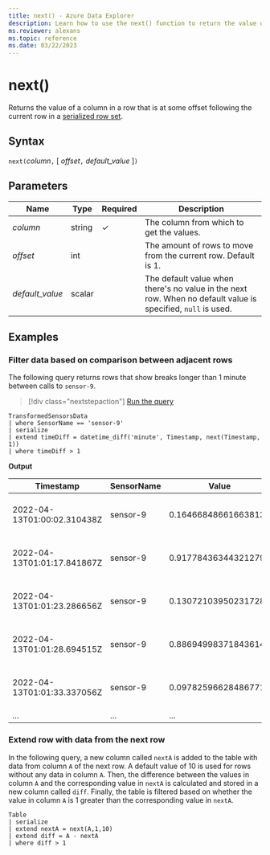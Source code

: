 ```yaml
---
title: next() - Azure Data Explorer
description: Learn how to use the next() function to return the value of the next column at an offset. 
ms.reviewer: alexans
ms.topic: reference
ms.date: 03/22/2023
---
```

# next()

Returns the value of a column in a row that is at some offset following the
current row in a [serialized row set](./windowsfunctions.md#serialized-row-set).

## Syntax

`next(`*column*`,` [ *offset*`,` *default_value* ]`)`

## Parameters

| Name | Type | Required | Description |
|--|--|--|--|
| *column*| string |  &check; | The column from which to get the values.|
| *offset*| int | | The amount of rows to move from the current row. Default is 1. |
| *default_value*| scalar | | The default value when there's no value in the next row. When no default value is specified, `null` is used.|

## Examples

### Filter data based on comparison between adjacent rows

The following query returns rows that show breaks longer than 1 minute between calls to `sensor-9`.

> [!div class="nextstepaction"]
> <a href="https://dataexplorer.azure.com/clusters/help/databases/SampleIoTData?query=H4sIAAAAAAAAA03NsQoCMRAE0F7wH7bLHZzFlRaxutrG62UhEwyYPcmuKOLHmyio5Rt2ZufConEpGeEA0aXoxMbr1ZNuJxTQJ9xzBnlPTt/cbF27UJTE5/RAA+4GCWQpY0oxkqfAhsZjqO5cTnI1uIHmmqlxvgwktdX9eez73+vv1I7GF5kk/q2nAAAA" target="_blank">Run the query</a>

```kusto
TransformedSensorsData
| where SensorName == 'sensor-9'
| serialize
| extend timeDiff = datetime_diff('minute', Timestamp, next(Timestamp, 1))
| where timeDiff > 1
```

**Output**

|Timestamp|SensorName|Value|PublisherId|MachineId|timeDiff|
|--|--|--|--|--|--|
|2022-04-13T01:00:02.310438Z|sensor-9|0.16466848661663813|98a43d44-6a91-4f6d-947d-482a527ac46e|M100|2|
|2022-04-13T01:01:17.841867Z|sensor-9|0.91778436344321279|f650058b-db3d-4bac-9d1d-014d0e554bad|M100|3|
|2022-04-13T01:01:23.286656Z|sensor-9|0.13072103950231728|56799397-35ae-4615-bd71-ec4a96ff231d|M100|3|
|2022-04-13T01:01:28.694515Z|sensor-9|0.88694998371843614|db9fc946-3934-4ed3-86f6-41adc99d1c60|M100|3|
|2022-04-13T01:01:33.337056Z|sensor-9|0.097825966284867713|2c5a8b3c-6bcb-440f-9f34-04e12a689c72|M100|3|
|...|...|...|...|...|...|

### Extend row with data from the next row

In the following query, a new column called `nextA` is added to the table with data from column `A` of the next row. A default value of 10 is used for rows without any data in column `A`. Then, the difference between the values in column `A` and the corresponding value in `nextA` is calculated and stored in a new column called `diff`. Finally, the table is filtered based on whether the value in column `A` is 1 greater than the corresponding value in `nextA`.

```kusto
Table
| serialize
| extend nextA = next(A,1,10)
| extend diff = A - nextA
| where diff > 1
```
